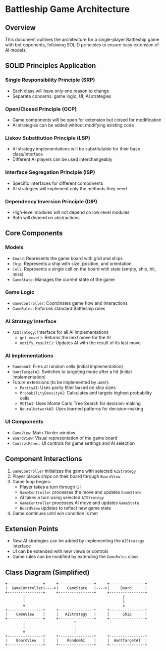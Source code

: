 # Battleship Game Architecture

## Overview
This document outlines the architecture for a single-player Battleship game with bot opponents, following SOLID principles to ensure easy extension of AI models.

## SOLID Principles Application

### Single Responsibility Principle (SRP)
- Each class will have only one reason to change
- Separate concerns: game logic, UI, AI strategies

### Open/Closed Principle (OCP)
- Game components will be open for extension but closed for modification
- AI strategies can be added without modifying existing code

### Liskov Substitution Principle (LSP)
- AI strategy implementations will be substitutable for their base class/interface
- Different AI players can be used interchangeably

### Interface Segregation Principle (ISP)
- Specific interfaces for different components
- AI strategies will implement only the methods they need

### Dependency Inversion Principle (DIP)
- High-level modules will not depend on low-level modules
- Both will depend on abstractions

## Core Components

### Models
- `Board`: Represents the game board with grid and ships
- `Ship`: Represents a ship with size, position, and orientation
- `Cell`: Represents a single cell on the board with state (empty, ship, hit, miss)
- `GameState`: Manages the current state of the game

### Game Logic
- `GameController`: Coordinates game flow and interactions
- `GameRules`: Enforces standard Battleship rules

### AI Strategy Interface
- `AIStrategy`: Interface for all AI implementations
  - `get_move()`: Returns the next move for the AI
  - `notify_result()`: Updates AI with the result of its last move

### AI Implementations
- `RandomAI`: Fires at random cells (initial implementation)
- `HuntTargetAI`: Switches to targeting mode after a hit (initial implementation)
- Future extensions (to be implemented by user):
  - `ParityAI`: Uses parity filter based on ship sizes
  - `ProbabilityDensityAI`: Calculates and targets highest probability cells
  - `MCTSAI`: Uses Monte Carlo Tree Search for decision-making
  - `NeuralNetworkAI`: Uses learned patterns for decision-making

### UI Components
- `GameView`: Main Tkinter window
- `BoardView`: Visual representation of the game board
- `ControlPanel`: UI controls for game settings and AI selection

## Component Interactions
1. `GameController` initializes the game with selected `AIStrategy`
2. Player places ships on their board through `BoardView`
3. Game loop begins:
   - Player takes a turn through UI
   - `GameController` processes the move and updates `GameState`
   - AI takes a turn using selected `AIStrategy`
   - `GameController` processes AI move and updates `GameState`
   - `BoardView` updates to reflect new game state
4. Game continues until win condition is met

## Extension Points
- New AI strategies can be added by implementing the `AIStrategy` interface
- UI can be extended with new views or controls
- Game rules can be modified by extending the `GameRules` class

## Class Diagram (Simplified)
```
+----------------+     +----------------+     +----------------+
|  GameController|---->|    GameState   |---->|     Board      |
+----------------+     +----------------+     +----------------+
        |                                            |
        |                                            |
        v                                            v
+----------------+     +----------------+     +----------------+
|    GameView    |     |   AIStrategy   |     |      Ship      |
+----------------+     +----------------+     +----------------+
        |                      ^                      
        |                      |                      
        v                      |                      
+----------------+     +----------------+     +----------------+
|    BoardView   |     |    RandomAI    |     |  HuntTargetAI  |
+----------------+     +----------------+     +----------------+
```
